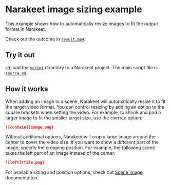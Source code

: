 # Narakeet image sizing example 

This example shows how to automatically resize images to fit the output format in Narakeet. 

Check out the outcome in [`result.mp4`](result.mp4).

## Try it out

Upload the [`script`](script) directory to a Narakeet project. The main script file is [`source.md`](script/source.md).

## How it works

When adding an image to a scene, Narakeet will automatically resize it to fit the target video format. You can control resizing by adding an option to the square brackets when setting the video. For example, to shrink and pad a larger image to fit the smaller target size, use the `contain` option:

```md
![contain](image.png)
```

Without additional options, Narakeet will crop a large image around the center to cover the video size. If you want to show a different part of the image, specify the cropping position. For example, the following scene takes the left part of an image instead of the center:


```md
![left](file.png)
```

For available sizing and position options, check out [Scene Image](/docs/format/#images) documentation.




